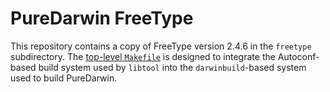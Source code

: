# PureDarwin FreeType

This repository contains a copy of FreeType version 2.4.6 in the `freetype`
subdirectory. The [top-level `Makefile`](./Makefile) is designed to integrate the
Autoconf-based build system used by `libtool` into the `darwinbuild`-based system
used to build PureDarwin.
